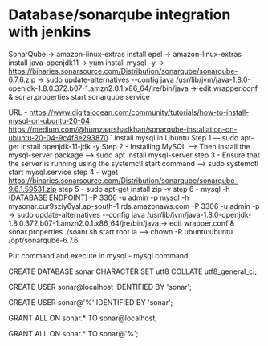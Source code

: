 # Database/sonarqube integration with jenkins
SonarQube
   -> amazon-linux-extras install epel
   -> amazon-linux-extras install java-openjdk11
   -> yum install mysql -y
   -> https://binaries.sonarsource.com/Distribution/sonarqube/sonarqube-6.7.6.zip
   -> sudo update-alternatives --config java
   /usr/lib/jvm/java-1.8.0-openjdk-1.8.0.372.b07-1.amzn2.0.1.x86_64/jre/bin/java
   -> edit wrapper.conf & sonar.properties
   start sonarqube service


URL - https://www.digitalocean.com/community/tutorials/how-to-install-mysql-on-ubuntu-20-04
https://medium.com/@humzaarshadkhan/sonarqube-installation-on-ubuntu-20-04-9c4f8e293870
`
install mysql in Ubuntu
Step 1 — sudo apt-get install openjdk-11-jdk -y
Step 2 - Installing MySQL --> Then install the mysql-server package --> sudo apt install mysql-server
step 3 - Ensure that the server is running using the systemctl start command --> sudo systemctl start mysql.service
step 4 - wget https://binaries.sonarsource.com/Distribution/sonarqube/sonarqube-9.6.1.59531.zip
step 5 - sudo apt-get install zip -y
step 6 - mysql -h (DATABASE ENDPOINT) -P 3306 -u admin -p
mysql -h mysonar.cur9sziy6ysl.ap-south-1.rds.amazonaws.com -P 3306 -u admin -p
-> sudo update-alternatives --config java
   /usr/lib/jvm/java-1.8.0-openjdk-1.8.0.372.b07-1.amzn2.0.1.x86_64/jre/bin/java
   -> edit wrapper.conf & sonar.properties
   ./soanr.sh start
root la --> chown -R ubuntu:ubuntu /opt/sonarqube-6.7.6



Put command and execute  in mysql - mysql command

CREATE DATABASE sonar CHARACTER SET utf8 COLLATE utf8_general_ci;

CREATE USER sonar@localhost IDENTIFIED BY 'sonar';

CREATE USER sonar@'%' IDENTIFIED BY 'sonar';

GRANT ALL ON sonar.* TO sonar@localhost;

GRANT ALL ON sonar.* TO sonar@'%';



